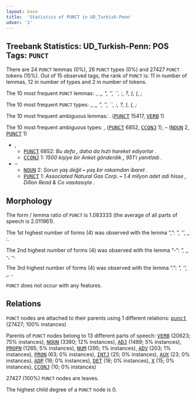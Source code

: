 ```yaml
---
layout: base
title:  'Statistics of PUNCT in UD_Turkish-Penn'
udver: '2'
---
```


## Treebank Statistics: UD_Turkish-Penn: POS Tags: `PUNCT`

There are 24 `PUNCT` lemmas (0%), 26 `PUNCT` types (0%) and 27427 `PUNCT` tokens (15%).
Out of 15 observed tags, the rank of `PUNCT` is: 11 in number of lemmas, 12 in number of types and 2 in number of tokens.

The 10 most frequent `PUNCT` lemmas: <em>., ,, ", '', ``, :, ?, ), (, ;</em>

The 10 most frequent `PUNCT` types:  <em>., ,, ", '', ``, :, ?, ), (, ;</em>

The 10 most frequent ambiguous lemmas: <em>.</em> (<tt><a href="tr_penn-pos-PUNCT.html">PUNCT</a></tt> 15417, <tt><a href="tr_penn-pos-VERB.html">VERB</a></tt> 1)

The 10 most frequent ambiguous types:  <em>,</em> (<tt><a href="tr_penn-pos-PUNCT.html">PUNCT</a></tt> 6852, <tt><a href="tr_penn-pos-CCONJ.html">CCONJ</a></tt> 1), <em>–</em> (<tt><a href="tr_penn-pos-NOUN.html">NOUN</a></tt> 2, <tt><a href="tr_penn-pos-PUNCT.html">PUNCT</a></tt> 1)


* <em>,</em>
  * <tt><a href="tr_penn-pos-PUNCT.html">PUNCT</a></tt> 6852: <em>Bu defa <b>,</b> daha da hızlı hareket ediyorlar .</em>
  * <tt><a href="tr_penn-pos-CCONJ.html">CCONJ</a></tt> 1: <em>1500 kişiye bir Anket gönderdik <b>,</b> 951'i yanıtladı .</em>
* <em>–</em>
  * <tt><a href="tr_penn-pos-NOUN.html">NOUN</a></tt> 2: <em>Sorun yaş değil <b>–</b> yaş bir rakamdan ibaret .</em>
  * <tt><a href="tr_penn-pos-PUNCT.html">PUNCT</a></tt> 1: <em>Associated Natural Gas Corp. <b>–</b> 1.4 milyon adet adi hisse , Dillon Read & Co vasıtasıyla .</em>

## Morphology

The form / lemma ratio of `PUNCT` is 1.083333 (the average of all parts of speech is 2.011961).

The 1st highest number of forms (4) was observed with the lemma “,”: <em>", '', ,, :</em>.

The 2nd highest number of forms (4) was observed with the lemma “-”: <em>", ,, -, –</em>.

The 3rd highest number of forms (4) was observed with the lemma “.”: <em>", '', ,, .</em>.

`PUNCT` does not occur with any features.


## Relations

`PUNCT` nodes are attached to their parents using 1 different relations: <tt><a href="tr_penn-dep-punct.html">punct</a></tt> (27427; 100% instances)

Parents of `PUNCT` nodes belong to 13 different parts of speech: <tt><a href="tr_penn-pos-VERB.html">VERB</a></tt> (20623; 75% instances), <tt><a href="tr_penn-pos-NOUN.html">NOUN</a></tt> (3380; 12% instances), <tt><a href="tr_penn-pos-ADJ.html">ADJ</a></tt> (1489; 5% instances), <tt><a href="tr_penn-pos-PROPN.html">PROPN</a></tt> (1265; 5% instances), <tt><a href="tr_penn-pos-NUM.html">NUM</a></tt> (295; 1% instances), <tt><a href="tr_penn-pos-ADV.html">ADV</a></tt> (203; 1% instances), <tt><a href="tr_penn-pos-PRON.html">PRON</a></tt> (63; 0% instances), <tt><a href="tr_penn-pos-INTJ.html">INTJ</a></tt> (25; 0% instances), <tt><a href="tr_penn-pos-AUX.html">AUX</a></tt> (23; 0% instances), <tt><a href="tr_penn-pos-ADP.html">ADP</a></tt> (18; 0% instances), <tt><a href="tr_penn-pos-DET.html">DET</a></tt> (18; 0% instances), <tt><a href="tr_penn-pos-X.html">X</a></tt> (15; 0% instances), <tt><a href="tr_penn-pos-CCONJ.html">CCONJ</a></tt> (10; 0% instances)

27427 (100%) `PUNCT` nodes are leaves.

The highest child degree of a `PUNCT` node is 0.

